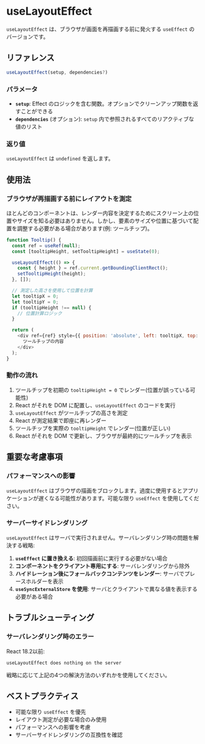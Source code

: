 # useLayoutEffect

`useLayoutEffect` は、ブラウザが画面を再描画する前に発火する `useEffect` のバージョンです。

## リファレンス

```javascript
useLayoutEffect(setup, dependencies?)
```

### パラメータ

- **`setup`**: Effect のロジックを含む関数。オプションでクリーンアップ関数を返すことができる
- **`dependencies`** (オプション): `setup` 内で参照されるすべてのリアクティブな値のリスト

### 返り値

`useLayoutEffect` は `undefined` を返します。

## 使用法

### ブラウザが再描画する前にレイアウトを測定

ほとんどのコンポーネントは、レンダー内容を決定するためにスクリーン上の位置やサイズを知る必要はありません。しかし、要素のサイズや位置に基づいて配置を調整する必要がある場合があります(例: ツールチップ)。

```javascript
function Tooltip() {
  const ref = useRef(null);
  const [tooltipHeight, setTooltipHeight] = useState(0);

  useLayoutEffect(() => {
    const { height } = ref.current.getBoundingClientRect();
    setTooltipHeight(height);
  }, []);

  // 測定した高さを使用して位置を計算
  let tooltipX = 0;
  let tooltipY = 0;
  if (tooltipHeight !== null) {
    // 位置計算ロジック
  }

  return (
    <div ref={ref} style={{ position: 'absolute', left: tooltipX, top: tooltipY }}>
      ツールチップの内容
    </div>
  );
}
```

### 動作の流れ

1. ツールチップを初期の `tooltipHeight = 0` でレンダー(位置が誤っている可能性)
2. React がそれを DOM に配置し、`useLayoutEffect` のコードを実行
3. `useLayoutEffect` がツールチップの高さを測定
4. React が測定結果で即座に再レンダー
5. ツールチップを実際の `tooltipHeight` でレンダー(位置が正しい)
6. React がそれを DOM で更新し、ブラウザが最終的にツールチップを表示

## 重要な考慮事項

### パフォーマンスへの影響

`useLayoutEffect` はブラウザの描画をブロックします。過度に使用するとアプリケーションが遅くなる可能性があります。可能な限り `useEffect` を使用してください。

### サーバーサイドレンダリング

`useLayoutEffect` はサーバで実行されません。サーバレンダリング時の問題を解決する戦略:

1. **`useEffect` に置き換える**: 初回描画前に実行する必要がない場合
2. **コンポーネントをクライアント専用にする**: サーバレンダリングから除外
3. **ハイドレーション後にフォールバックコンテンツをレンダー**: サーバでプレースホルダーを表示
4. **`useSyncExternalStore` を使用**: サーバとクライアントで異なる値を表示する必要がある場合

## トラブルシューティング

### サーバレンダリング時のエラー

React 18.2以前:
```
useLayoutEffect does nothing on the server
```

戦略に応じて上記の4つの解決方法のいずれかを使用してください。

## ベストプラクティス

- 可能な限り `useEffect` を優先
- レイアウト測定が必要な場合のみ使用
- パフォーマンスへの影響を考慮
- サーバーサイドレンダリングの互換性を確認
